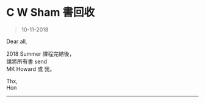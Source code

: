 # C W Sham 書回收
> 10-11-2018

Dear all,

2018 Summer 課程完結後，  
請將所有書 send  
MK Howard 或 我。  

Thx,  
Hon

***
